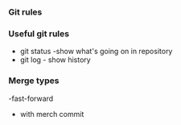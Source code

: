 ### Git rules

### Useful git rules
- git status -show what's going on in repository
- git log - show history
### Merge types
-fast-forward
- with merch commit